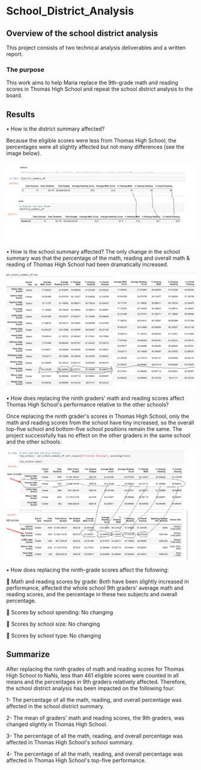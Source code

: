 # School_District_Analysis

## Overview of the school district analysis

This project consists of two technical analysis deliverables and a written report.

### The purpose
This work aims to help Maria replace the 9th-grade math and reading scores in Thomas High School and repeat the school district analysis to the board.

## Results

•	How is the district summary affected?
  
  Because the eligible scores were less from Thomas High School, the percentages were all slightly affected but not many differences (see the image below). 

![district summary](https://github.com/summerginger/School_District_Analysis/blob/main/district%20summary.png) 
•	How is the school summary affected?
  The only change in the school summary was that the percentage of the math, reading and overall math & reading of Thomas High School had been dramatically increased.
 
 ![summary compare](https://github.com/summerginger/School_District_Analysis/blob/main/summary%20compare.png)
  
•	How does replacing the ninth graders' math and reading scores affect Thomas High School's performance relative to the other schools?
    
   Once replacing the ninth grader's scores in Thomas High School, only the math and reading scores from the school have tiny increased, so the overall top-five school 
   and bottom-five school positions remain the same. 
   The project successfully has no effect on the other graders in the same school and the other schools.

![top number comapare](https://github.com/summerginger/School_District_Analysis/blob/main/top%20number%20compare.png)

•	How does replacing the ninth-grade scores affect the following:
 
 	Math and reading scores by grade: Both have been slightly increased in performance, affected the whole school 9th graders' average math and reading scores, and 
    the percentage in these two subjects and overall percentage.
  
  	Scores by school spending: No changing
  
  	Scores by school size: No changing
  
  	Scores by school type: No changing

## Summarize
  
  After replacing the ninth grades of math and reading scores for Thomas High School to NaNs, less than 461 eligible scores were counted in all means and the percentages in 9th graders relatively affected. Therefore, the school district analysis has been impacted on the following four:

1-	The percentage of all the math, reading, and overall percentage was affected in the school district summary.

2-	The mean of graders' math and reading scores, the 9th graders, was changed slightly in Thomas High School.

3-	The percentage of all the math, reading, and overall percentage was affected in Thomas High School's school summary.

4-	The percentage of all the math, reading, and overall percentage was affected in Thomas High School's top-five performance.

